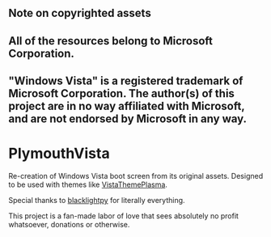 ## Note on copyrighted assets
## All of the resources belong to Microsoft Corporation.
## "Windows Vista" is a registered trademark of Microsoft Corporation. The author(s) of this project are in no way affiliated with Microsoft, and are not endorsed by Microsoft in any way.

# PlymouthVista
Re-creation of Windows Vista boot screen from its original assets. Designed to be used with themes like [VistaThemePlasma](https://gitgud.io/catpswin56/vistathemeplasma).

Special thanks to [blacklightpy](https://github.com/blacklightpy) for literally everything.

This project is a fan-made labor of love that sees absolutely no profit whatsoever, donations or otherwise.